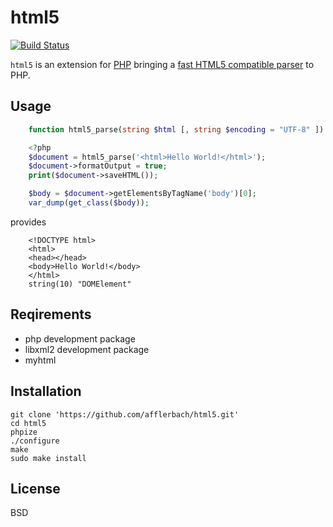 # html5

[![Build Status](https://travis-ci.org/afflerbach/html5.svg?branch=master)](https://travis-ci.org/afflerbach/html5)

`html5` is an extension for [PHP](https://github.com/php/php-src) bringing a
[fast HTML5 compatible parser](https://github.com/lexborisov/myhtml) to PHP.

## Usage

```php
    function html5_parse(string $html [, string $encoding = "UTF-8" ]) : DOMDocument
```

```php
    <?php
    $document = html5_parse('<html>Hello World!</html>');
    $document->formatOutput = true;
    print($document->saveHTML());

    $body = $document->getElementsByTagName('body')[0];
    var_dump(get_class($body));
```

provides

```
    <!DOCTYPE html>
    <html>
    <head></head>
    <body>Hello World!</body>
    </html>
    string(10) "DOMElement"
```

## Reqirements

* php development package
* libxml2 development package
* myhtml

## Installation

```
git clone 'https://github.com/afflerbach/html5.git'
cd html5
phpize
./configure
make
sudo make install
```

## License

BSD
